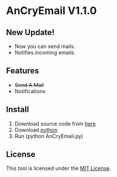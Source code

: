 # AnCryEmail V1.1.0

## New Update!
-   Now you can send mails.
-   Notifies incoming emails.

## Features

-   ~~Send A Mail~~
-   Notifications

## Install

1. Download source code from [here](https://codeload.github.com/Ruzgar-ui/AnCryEmail/zip/refs/heads/main)
2. Download [python](https://www.python.org/ftp/python/3.13.0/python-3.13.0-amd64.exe)
3. Run (python AnCryEmail.py)

## License

This tool is licensed under the <a href="https://mit-license.org/">MIT License</a>.
